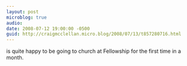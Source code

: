 ```yaml
---
layout: post
microblog: true
audio: 
date: 2008-07-12 19:00:00 -0500
guid: http://craigmcclellan.micro.blog/2008/07/13/t857280716.html
---
```

is quite happy to be going to church at Fellowship for the first time in a month.
